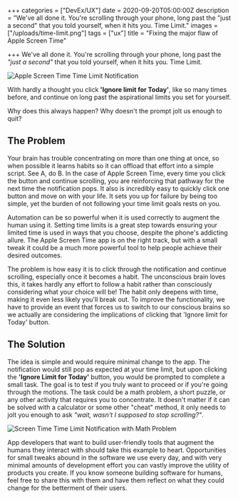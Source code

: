 +++
categories = ["DevEx/UX"]
date = 2020-09-20T05:00:00Z
description = "We've all done it. You're scrolling through your phone, long past the \"just a second\" that you told yourself, when it hits you. Time Limit."
images = ["/uploads/time-limit.png"]
tags = ["ux"]
title = "Fixing the major flaw of Apple Screen Time"

+++
We've all done it. You're scrolling through your phone, long past the _"just a second"_ that you told yourself, when it hits you. Time Limit.

![Apple Screen Time Time Limit Notification](/uploads/time-limit.png#center "Time Limit!")

With hardly a thought you click **'Ignore limit for Today'**, like so many times before, and continue on long past the aspirational limits you set for yourself.

Why does this always happen? Why doesn't the prompt jolt us enough to quit?

## The Problem

Your brain has trouble concentrating on more than one thing at once, so when possible it learns habits so it can offload that effort into a simple script. See A, do B. In the case of Apple Screen Time, every time you click the button and continue scrolling, you are reinforcing that pathway for the next time the notification pops. It also is incredibly easy to quickly click one button and move on with your life. It sets you up for failure by being too simple, yet the burden of not following your time limit goals rests on you.

Automation can be so powerful when it is used correctly to augment the human using it. Setting time limits is a great step towards ensuring your limited time is used in ways that you choose, despite the phone's addicting allure. The Apple Screen Time app is on the right track, but with a small tweak it could be a much more powerful tool to help people achieve their desired outcomes.

The problem is how easy it is to click through the notification and continue scrolling, especially once it becomes a habit. The unconscious brain loves this, it takes hardly any effort to follow a habit rather than consciously considering what your choice will be! The habit only deepens with time, making it even less likely you'll break out. To improve the functionality, we have to provide an event that forces us to switch to our conscious brains so we actually are considering the implications of clicking that 'Ignore limit for Today' button.

## The Solution

The idea is simple and would require minimal change to the app. The notification would still pop as expected at your time limit, but upon clicking the **'Ignore Limit for Today'** button, you would be prompted to complete a small task. The goal is to test if you truly want to proceed or if you're going through the motions. The task could be a math problem, a short puzzle, or any other activity that requires you to concentrate. It doesn't matter if it can be solved with a calculator or some other "cheat" method, it only needs to jolt you enough to ask _"wait, wasn't I supposed to stop scrolling?"_.

![Screen Time Time Limit Notification with Math Problem](/uploads/ignore-limit-upgraded.png#center "A little math goes a long way")

App developers that want to build user-friendly tools that augment the humans they interact with should take this example to heart. Opportunities for small tweaks abound in the software we use every day, and with very minimal amounts of development effort you can vastly improve the utility of products you create. If you know someone building software for humans, feel free to share this with them and have them reflect on what they could change for the betterment of their users.
